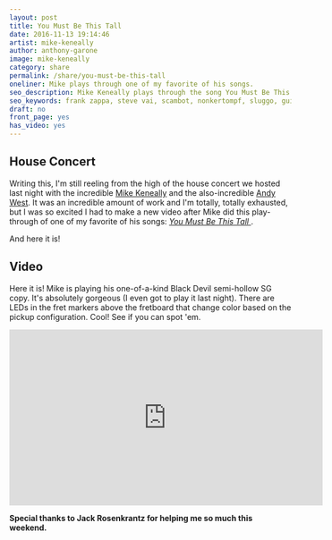 ```yaml
---
layout: post
title: You Must Be This Tall
date: 2016-11-13 19:14:46
artist: mike-keneally
author: anthony-garone
image: mike-keneally
category: share
permalink: /share/you-must-be-this-tall
oneliner: Mike plays through one of my favorite of his songs.
seo_description: Mike Keneally plays through the song You Must Be This Tall for the first time ever.
seo_keywords: frank zappa, steve vai, scambot, nonkertompf, sluggo, guitar instrumental, joe satriani, beer for dolphins
draft: no
front_page: yes
has_video: yes
---
```


## House Concert

Writing this, I'm still reeling from the high of the house concert we hosted last night with the incredible [Mike Keneally](/interview/mike-keneally) and the also-incredible [Andy West](/interview/andy-west). It was an incredible amount of work and I'm totally, totally exhausted, but I was so excited I had to make a new video after Mike did this play-through of one of my favorite of his songs: [*You Must Be This Tall*&nbsp;<i class="non-mwm fa fa-external-link-square"></i>](http://store.keneally.com/products/mike-keneally-you-must-be-this-tall).

And here it is!

## Video

Here it is! Mike is playing his one-of-a-kind Black Devil semi-hollow SG copy. It's absolutely gorgeous (I even got to play it last night). There are LEDs in the fret markers above the fretboard that change color based on the pickup configuration. Cool! See if you can spot 'em.

<div class="video-wrapper"><iframe width="560" height="315" src="https://www.youtube.com/embed/ld3rgnNdfoY?rel=0" frameborder="0" allowfullscreen></iframe></div>

**Special thanks to Jack Rosenkrantz for helping me so much this weekend.**
